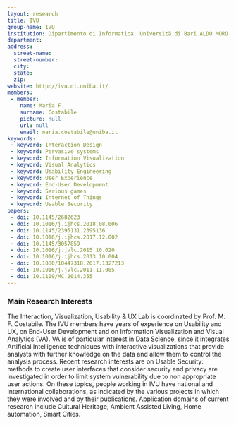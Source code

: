 ```yaml
---
layout: research
title: IVU
group-name: IVU
institution: Dipartimento di Informatica, Università di Bari ALDO MORO
department: 
address: 
  street-name: 
  street-number: 
  city: 
  state: 
  zip: 
website: http://ivu.di.uniba.it/
members: 
 - member: 
    name: Maria F.
    surname: Costabile
    picture: null
    url: null
    email: maria.costabile@uniba.it
keywords: 
 - keyword: Interaction Design
 - keyword: Pervasive systems
 - keyword: Information Visualization
 - keyword: Visual Analytics
 - keyword: Usability Engineering
 - keyword: User Experience
 - keyword: End-User Development
 - keyword: Serious games
 - keyword: Internet of Things
 - keyword: Usable Security
papers: 
 - doi: 10.1145/2682623
 - doi: 10.1016/j.ijhcs.2018.08.006
 - doi: 10.1145/2395131.2395136
 - doi: 10.1016/j.ijhcs.2017.12.002
 - doi: 10.1145/3057859
 - doi: 10.1016/j.jvlc.2015.10.020
 - doi: 10.1016/j.ijhcs.2013.10.004
 - doi: 10.1080/10447318.2017.1327213
 - doi: 10.1016/j.jvlc.2011.11.005
 - doi: 10.1109/MC.2014.355
---
```



### Main Research Interests
The Interaction, Visualization, Usability & UX Lab is coordinated by Prof. M. F. Costabile. The IVU members have years of experience on Usability and UX, on End-User Development and on Information Visualization and Visual Analytics (VA). VA is of particular interest in Data Science, since it integrates Artificial Intelligence techniques with interactive visualizations that provide analysts with further knowledge on the data and allow them to control the analysis process.
Recent research interests are on Usable Security: methods to create user interfaces that consider security and privacy are investigated in order to limit system vulnerability due to non appropriate user actions.
On these topics, people working in IVU have national and international collaborations, as indicated by the various projects in which they were involved and by their publications. Application domains of current research include Cultural Heritage, Ambient Assisted Living, Home automation, Smart Cities.
